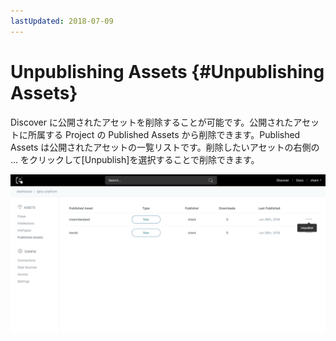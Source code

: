 ```yaml
---
lastUpdated: 2018-07-09
---
```


# Unpublishing Assets {#Unpublishing Assets}

Discover に公開されたアセットを削除することが可能です。公開されたアセットに所属する Project の Published Assets から削除できます。Published Assets は公開されたアセットの一覧リストです。削除したいアセットの右側の ... をクリックして[Unpublish]を選択することで削除できます。

![](../_asset/images/Discover/published_assets_001.png)
